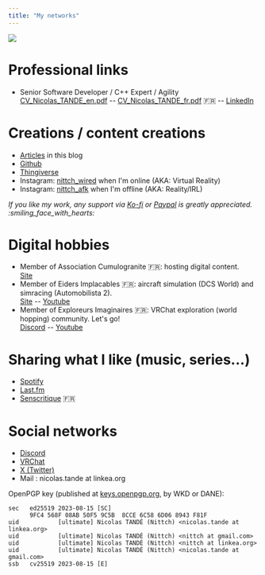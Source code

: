 ```yaml
---
title: "My networks"
---
```


![](https://vrac.linkea.org/canard.jpg)

# Professional links
- Senior Software Developer / C++ Expert / Agility\
  [CV_Nicolas_TANDE_en.pdf](/CV_Nicolas_TANDE_en.pdf) -- [CV_Nicolas_TANDE_fr.pdf](/CV_Nicolas_TANDE_fr.pdf) :fr: -- [LinkedIn](https://linkedin.com/in/nicolastande)

# Creations / content creations
- [Articles](/posts) in this blog
- [Github](https://github.com/nittch)
- [Thingiverse](https://www.thingiverse.com/nittch/designs)
- Instagram: [nittch_wired](https://www.instagram.com/nittch_wired/) when I'm online (AKA: Virtual Reality)
- Instagram: [nittch_afk](https://www.instagram.com/nittch_afk/) when I'm offline (AKA: Reality/IRL)

_If you like my work, any support via [Ko-fi](https://ko-fi.com/nittch) or [Paypal](https://www.paypal.com/paypalme/nittch) is greatly appreciated. :smiling_face_with_hearts:_

# Digital hobbies
- Member of Association Cumulogranite :fr:: hosting digital content.\
  [Site](https://www.cumulogranite.fr)
- Member of Eiders Implacables :fr:: aircraft simulation (DCS World) and simracing (Automobilista 2).\
  [Site](https://www.eiders.fr) -- [Youtube](https://www.youtube.com/@eiders_fr)
- Member of Exploreurs Imaginaires :fr:: VRChat exploration (world hopping) community. Let's go!\
  [Discord](https://discord.gg/exploreurs) -- [Youtube](https://www.youtube.com/@exploreursimaginaires)

# Sharing what I like (music, series...)
- [Spotify](https://open.spotify.com/user/nittch)
- [Last.fm](https://www.last.fm/user/nittch)
- [Senscritique](https://www.senscritique.com/nittch) :fr:

# Social networks
- [Discord](https://discordapp.com/users/nittch)
- [VRChat](https://vrchat.com/home/user/usr_5423f546-0f5a-4539-b284-6b43958666e8)
- [X (Twitter)](https://twitter.com/nittch)
- Mail : nicolas.tande at linkea.org

OpenPGP key (published at [keys.openpgp.org](https://keys.openpgp.org/vks/v1/by-fingerprint/9FC4568F08AB50F59C5B8CCE6C586D068943F81F), by WKD or DANE):
```
sec   ed25519 2023-08-15 [SC]
      9FC4 568F 08AB 50F5 9C5B  8CCE 6C58 6D06 8943 F81F
uid           [ultimate] Nicolas TANDÉ (Nittch) <nicolas.tande at linkea.org>
uid           [ultimate] Nicolas TANDÉ (Nittch) <nittch at gmail.com>
uid           [ultimate] Nicolas TANDÉ (Nittch) <nittch at linkea.org>
uid           [ultimate] Nicolas TANDÉ (Nittch) <nicolas.tande at gmail.com>
ssb   cv25519 2023-08-15 [E]
```
